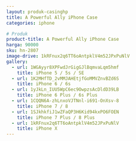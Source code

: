 ```yaml
---
layout: produk-casinghp
title: A Powerful Ally iPhone Case
categories: iphone

# Produk
product-title: A Powerful Ally iPhone Case
harga: 90000
sku: hn-2807
image-drive: 1kRFnux2q6TT6oAntpklV4m52JPxPuNlV
gallery:
  - url: 1WGAyyr8XPFwdJrGigGJlBqmvaLqm5hmf
    title: iPhone 5 / 5s / SE
  - url: 1K2MHfTD_2vMMJAHEtjfGoMMVZnvBZd6S
    title: iPhone 6 / 6s
  - url: 1yJkLn_IUU5WpC6ec9OwpzsAcDldD39LB
    title: iPhone 6 Plus / 6s Plus
  - url: 1CQQN6A-zhLnxoVJTNnl-i691-OnXsv-8
    title: iPhone 7 / 8
  - url: 1SJkhkfiJ1wZFaQP3H6Kid94kxPO6FOEN
    title: iPhone 7 Plus / 8 Plus
  - url: 1kRFnux2q6TT6oAntpklV4m52JPxPuNlV
    title: iPhone X
---
```

